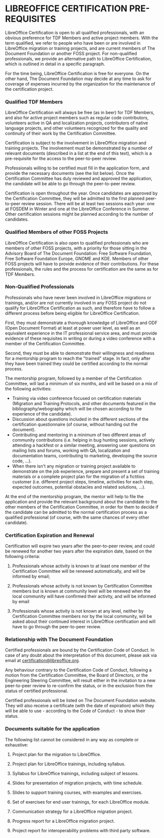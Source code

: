 # LIBREOFFICE CERTIFICATION PRE-REQUISITES

LibreOffice Certification is open to all qualified professionals, with an obvious preference for TDF Members and active project members. With the term qualified, we refer to people who have been or are involved in LibreOffice migration or training projects, and are current members of The Document Foundation or another FOSS project. For non-qualified professionals, we provide an alternative path to LibreOffice Certification, which is outlined in detail in a specific paragraph.

For the time being, LibreOffice Certification is free for everyone. On the other hand, The Document Foundation may decide at any time to ask for coverage of expenses incurred by the organization for the maintenance of the certification project.

### Qualified TDF Members

LibreOffice Certification will always be free \(as in beer\) for TDF Members, and also for active project members such as regular code contributors, volunteers active in QA and localization projects, contributors of native language projects, and other volunteers recognized for the quality and continuity of their work by the Certification Committee.

Certification is subject to the involvement in LibreOffice migration and training projects. The involvement must be demonstrated by a number of relevant documents \(described in a list at the end of this text\), which is a pre-requisite for the access to the peer-to-peer review.

Professionals willing to be certified must fill in the application form, and provide the necessary documents \(see the list below\). Once the Certification Committee has duly reviewed and approved the application, the candidate will be able to go through the peer-to-peer review.

Certification is open throughout the year. Once candidates are approved by the Certification Committee, they will be admitted to the first planned peer-to-peer review session. There will be at least two sessions each year: one at FOSDEM in Winter and one at the LibreOffice Conference in Summer. Other certification sessions might be planned according to the number of candidates.

### Qualified Members of other FOSS Projects

LibreOffice Certification is also open to qualified professionals who are members of other FOSS projects, with a priority for those sitting in the Advisory Board of The Document Foundation: Free Software Foundation, Free Software Foundation Europe, GNOME and KDE. Members of other FOSS projects will have to provide evidence of their contributions. For these professionals, the rules and the process for certification are the same as for TDF Members.

### Non-Qualified Professionals

Professionals who have never been involved in LibreOffice migrations or trainings, and/or are not currently involved in any FOSS project do not qualify for LibreOffice Certification as such, and therefore have to follow a different process before being eligible for LibreOffice Certification.

First, they must demonstrate a thorough knowledge of LibreOffice and ODF \(Open Document Format\) at least at power user level, as well as an equivalent experience in the IT professional service area, and must provide evidence of these requisites in writing or during a video conference with a member of the Certification Committee.

Second, they must be able to demonstrate their willingness and readiness for a mentorship program to reach the "trained" stage. In fact, only after they have been trained they could be certified according to the normal process.

The mentorship program, followed by a member of the Certification Committee, will last a minimum of six months, and will be based on a mix of the following activities:

* Training via video conference focused on certification materials \(Migration and Training Protocols, and other documents featured in the bibliography/webography which will be chosen according to the experience of the candidate\).
* Discussion about questions included in the different sections of the certification questionnaire \(of course, without handing out the document\).
* Contributing and mentoring in a minimum of two different areas of community contributions \(i.e. helping in bug hunting sessions, actively attending a hackfest or a similar meeting, answering user questions on mailing lists and forums, working with QA, localization and documentation teams, contributing to marketing, developing the source code, ...\).
* When there isn't any migration or training project available to demonstrate on the job experience, prepare and present a set of training materials or a complete project plan for the migration of a fictitios customer \(i.e. different project steps, timeline, activities for each step, expected outcomes, potential obstacles and related solutions, ...\).

At the end of the mentorship program, the mentor will help to file the application and provide the relevant background about the candidate to the other members of the Certification Committee, in order for them to decide if the candidate can be admitted to the normal certification process as a qualified professional \(of course, with the same chances of every other candidate\).

### **Certification Expiration and Renewal**

Certification will expire two years after the peer-to-peer review, and could be renewed for another two years after the expiration date, based on the following criteria:

1. Professionals whose activity is known to at least one member of the Certification Committee will be renewed automatically, and will be informed by email;

2. Professionals whose activity is not known by Certification Committee members but is known at community level will be renewed when the local community will have confirmed their activity, and will be informed by email

3. Professionals whose activity is not known at any level, neither by Certification Committee members nor by the local community, will be asked about their continued interest in LibreOffice certification and will have to go through the peer-to-peer review.

### **Relationship with The Document Foundation**

Certified professionals are bound by the Certification Code of Conduct. In case of any doubt about the interpretation of this document, please ask via email at [certification@libreoffice.org](mailto:certification@libreoffice.org).

Any behaviour contrary to the Certification Code of Conduct, following a motion from the Certification Committee, the Board of Directors, or the Engineering Steering Committee, will result either in the invitation to a new peer-to-peer review to re-confirm the status, or in the exclusion from the status of certified professional.

Certified professionals will be listed on The Document Foundation website. They will also receive a certificate \(with the date of expiration\) which they will be able to use - according to the Code of Conduct - to show their status.

### **Documents suitable for the application**

The following list cannot be considered in any way as complete or exhaustive:

1. Project plan for the migration to LibreOffice.

2. Project plan for LibreOffice trainings, including syllabus.

3. Syllabus for LibreOffice trainings, including subject of lessons.

4. Slides for presentation of migration projects, with time schedule.

5. Slides to support training courses, with examples and exercises.

6. Set of exercises for end user trainings, for each LibreOffice module.

7. Communication strategy for a LibreOffice migration project.

8. Progress report for a LibreOffice migration project.

9. Project report for interoperability problems with third party software.




